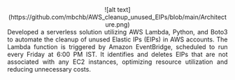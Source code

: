 <div align="center">
![alt text](https://github.com/mbchb/AWS_cleanup_unused_EIPs/blob/main/Architecture.png)
</div>       
<div align="justify">
Developed a serverless solution utilizing AWS Lambda, Python, and Boto3 to automate the cleanup of unused Elastic IPs (EIPs) in AWS accounts. The Lambda function is triggered by Amazon EventBridge, scheduled to run every Friday at 6:00 PM IST. It identifies and deletes EIPs that are not associated with any EC2 instances, optimizing resource utilization and reducing unnecessary costs.
</div>

